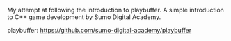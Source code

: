 My attempt at following the introduction to playbuffer. A simple introduction to C++ game development by Sumo Digital Academy.

playbuffer: https://github.com/sumo-digital-academy/playbuffer
